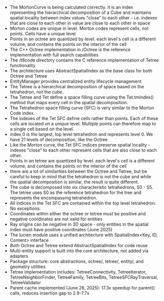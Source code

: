 - The MortonCurve is being calculated correctly. it is an index representing the hierarchical decomposition of a Cube
  and maintains spatial locality between index values "close" to each other - i.e. indexes that are close to each other
  in value are close to each other in space
- Morton codes are unique in level. Morton codes represent cells, not points. Cells have a unique level
- Points in an octree are quantized by level. each level's cell is a different volume, and contains the points on the
  interior of the cell
- The C++ Octree implementation in /Octree is the reference implementation with full search capabilities
- The /t8code directory contains the C reference implementation of Tetree functionality
- The architecture uses AbstractSpatialIndex as the base class for both Octree and Tetree
- EntityManager provides centralized entity lifecycle management
- The Tetree is a hierarchical decomposition of space based on the tetrahedron, not the cube.
- The Tetree and Tet define a space filling curve using the Tet.tmIndex() method that maps every cell in the spatial
  decomposition.
- The Tetrahedron space filling curve (SFC) is very similar to the Morton Code index.
- The indexes of the Tet SFC define cells rather than points. Each of these cells are located on a unique level.
  Multiple points can therefore map to a single cell based on the level.
- index 0 is the largest, top level tetrahedron and represents level 0. We have 21 levels of decomposition, like the
  Octree
- Like the Morton curve, the Tet SFC indices preserve spatial locality - indexes "close" to each other represent cells
  that are also close to each other.
- Points in an tetree are quantized by level. each level's cell is a different volume, and contains the points on the
  interior of the cell
- there are a lot of similarities between the Octree and Tetree, but be careful to keep in mind that the tetrahedron is
  not the cube and while the spatial decomposition is similar, the result is quite different.
- The cube is decomposed into six characteristic tetrahedrons, S0 - S5. The tetree uses S0 as the reference tetrahedron
  for the tree and represents the encompassing tetrahedron.
- All indices in the Tet SFC are contained within the top level tetrahedron. No exceptions.
- Coordinates within either the octree or tetree must be positive and negative coordinates are not valid for entities
- Ray origins can be negative in 3D space - only entities in the spatial index must have positive coordinates (June
    2025)
- The lucien module uses a unified architecture with SpatialIndex<Key, ID, Content> interface
- Both Octree and Tetree extend AbstractSpatialIndex for code reuse
- Multi-entity support is built into the core architecture, not added via adapters
- Package structure: core abstractions, octree/, tetree/, entity/, and geometry utilities
- Tetree implementation includes: TetreeConnectivity, TetreeIterator, TetreeNeighborFinder, TetreeFamily, TetreeBits,
  TetreeSFCRayTraversal, TetreeValidator
- Parent cache implemented (June 28, 2025): 17.3x speedup for parent() calls, reduces insertion gap to 2.9-7.7x
